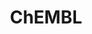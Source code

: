 ---
bigquery: https://console.cloud.google.com/bigquery?p=patents-public-data&d=ebi_chembl&page=dataset
citation: '"The ChEMBL database in 2017." Anna Gaulton, Anne Hersey, Michał Nowotka,
  A Patrícia Bento, Jon Chambers, David Mendez, Prudence Mutowo, Francis Atkinson,
  Louisa J Bellis, Elena Cibrián-Uhalte, Mark Davies, Nathan Dedman, Anneli Karlsson,
  María Paula Magariños, John P Overington, George Papadatos, Ines Smit, Andrew R
  Leach Nucleic acids Research (2017) 45 (Database Issue), D945-D954'
contributors: European Bioinformatics Institute
cost: None
description: ChEMBL Data is a manually curated database of small molecules used in
  drug discovery, including information about existing patented drugs.
documentation: 'schema: https://www.ebi.ac.uk/chembl/db_schema


  '
last_edit: 04/06/2022, 07:53:58
location: https://console.cloud.google.com/marketplace/product/google_patents_public_datasets/chembl
maintained_by: EMBL-EBI, an outstation of European Molecular Biology Laboratory
related_publications: '

  ChEMBL: towards direct deposition of bioassay data.


  Mendez D, Gaulton A, Bento AP, Chambers J, De Veij M, Félix E, Magariños MP, Mosquera
  JF, Mutowo P, Nowotka M, Gordillo-Marañón M, Hunter F, Junco L, Mugumbate G, Rodriguez-Lopez
  M, Atkinson F, Bosc N, Radoux CJ, Segura-Cabrera A, Hersey A, Leach AR.


  — Nucleic Acids Res. 2019; 47(D1):D930-D940. doi: 10.1093/nar/gky1075

  '
schema_fields:
- l2
- assay_id
- cx_logd
- orig_description
- oc_id
- action_type
- assay_strain
- alogp
- curated_by
- comp_go_id
- level4
- molecular_mechanism
- ddd_comment
- units
- cell_id
- topical
- class_level
- bto_id
- patent_expire_date
- molfile
- predbind_id
- mw_freebase
- who_name
- frac_class_id
- molecule_type
- data_validity_comment
- research_stem
- drug_product_flag
- warning_country
- assay_param_id
- ass_cls_map_id
- mc_organism
- l7
- tissue_id
- ap_id
- warning_id
- binding_site_comment
- rtb
- uberon_id
- comments
- parameter_type
- assay_source
- efo_id
- assay_tax_id
- cellosaurus_id
- l6
- patent_id
- go_id
- relationship
- metabolite_record_id
- end_position
- ddd_units
- indication_class
- ridx
- mw_monoisotopic
- normal_range_min
- as_id
- standard_text_value
- set_name
- published_relation
- active_molregno
- natural_product
- l3
- level3_description
- selectivity_comment
- class_type
- molecular_species
- relationship_desc
- drug_record_id
- oral
- helm_notation
- cell_source_tax_id
- alert_set_id
- withdrawn_flag
- description
- job_id
- sequence
- homologue
- chebi_par_id
- bei
- confidence_score
- upper_value
- l5
- src_short_name
- aspect
- strength
- cell_source_tissue
- molsyn_id
- last_page
- irac_code
- met_id
- canonical_smiles
- usan_substem
- year
- indref_id
- ingredient
- co_stem_id
- mesh_heading
- max_phase
- innovator_company
- downgraded
- nda_type
- first_in_class
- level4_description
- activity_count
- bao_endpoint
- stem_class
- mol_irac_id
- biocomp_id
- withdrawn_reason
- relationship_type
- formulation_id
- targrel_id
- level1
- bao_id
- dosed_ingredient
- synonyms
- drug_substance_flag
- chirality
- previous_company
- dosage_form
- compsyn_id
- tid
- patent_no
- availability_type
- std_act_id
- usan_stem_id
- confidence
- applicant_full_name
- variant_id
- route
- stem
- domain_description
- level3
- met_conversion
- num_ro5_violations
- psa
- submission_date
- chembl_id
- polymer_flag
- num_lipinski_ro5_violations
- activity_comment
- assay_category
- toid
- usan_stem_definition
- molregno
- active_ingredient
- res_stem_id
- level5
- warning_type
- src_assay_id
- published_value
- warning_description
- pubmed_id
- standard_inchi
- parenteral
- cx_logp
- efo_term
- authors
- protclasssyn_id
- enzyme_tid
- l8
- isoform
- potential_duplicate
- frac_code
- inorganic_flag
- ro3_pass
- qudt_units
- start_position
- hrac_class_id
- hbd
- alert_name
- full_mwt
- trade_name
- prodrug
- cell_description
- protein_class_id
- met_comment
- status
- domain_type
- definition
- approval_date
- warnref_id
- acd_logp
- mecref_id
- mec_id
- le
- standard_relation
- abstract
- standard_inchi_key
- first_approval
- num_alerts
- withdrawn_country
- l4
- doc_type
- smarts
- qed_weighted
- tax_id
- journal
- pathway_id
- mc_target_accession
- ddd_admr
- assay_subcellular_fraction
- standard_value
- withdrawn_year
- comp_class_id
- issue
- ref_type
- site_id
- first_page
- domain_id
- assay_desc
- mesh_id
- delist_flag
- mol_frac_id
- level2
- who_extra
- parameter_value
- cpd_str_alert_id
- mutation
- actsm_id
- acd_logd
- src_id
- sitecomp_id
- source
- acd_most_bpka
- hrac_code
- record_id
- annotation
- prediction_method
- subgroup
- substrate_record_id
- warning_class
- ddd_id
- level2_description
- publication_number
- last_active
- cidx
- pchembl_value
- compound_name
- disease_efficacy
- cl_lincs_id
- sequence_md5sum
- ad_type
- standard_type
- assay_tissue
- acd_most_apka
- title
- syn_type
- warning_year
- standard_upper_value
- country
- updated_on
- mc_target_type
- normal_range_max
- parent_type
- target_mapping
- hba
- pref_name
- parent_molregno
- target_desc
- db_source
- component_synonym
- uo_units
- withdrawn_class
- company
- aidx
- tid_fixed
- cell_name
- clo_id
- accession
- doi
- aromatic_rings
- usan_stem
- published_type
- mol_atc_id
- l1
- compound_key
- targcomp_id
- short_name
- full_molformula
- text_value
- metref_id
- idx
- domain_name
- entity_id
- assay_organism
- prod_pat_id
- enzyme_name
- black_box_warning
- doc_id
- ref_url
- related_tid
- parent_go_id
- assay_cell_type
- cell_source_organism
- version
- source_domain_id
- direct_interaction
- standard_flag
- drugind_id
- volume
- name
- assay_test_type
- patent_use_code
- activity_id
- target_type
- compd_id
- protein_class_desc
- lle
- rgid
- component_type
- bao_format
- cx_most_apka
- path
- product_id
- result_flag
- mechanism_of_action
- site_residues
- ref_id
- component_id
- stat
- level1_description
- organism
- value
- db_version
- structure_type
- usan_year
- major_class
- entity_type
- published_units
- alert_id
- type
- irac_class_id
- curation_comment
- mc_target_name
- assay_class_id
- tbl
- mechanism_comment
- max_phase_for_ind
- hba_lipinski
- ddd_value
- therapeutic_flag
- assay_type
- priority
- updated_by
- log_id
- src_description
- sei
- standard_units
- site_name
- relation
- parent_id
- mc_tax_id
- hbd_lipinski
- atc_code
- cell_ontology_id
- mol_hrac_id
- heavy_atoms
- label
- protein_class_synonym
- smid
- species_group_flag
- caloha_id
- src_compound_id
- cx_most_bpka
- creation_date
- pathway_key
shortname: chembl
tags:
- biotechnology
- health
- chemical
- bioinformatics
- medical
terms_of_use: CC BY-SA 3.0
title: ChEMBL
uuid: e232a192-965c-4ec9-904c-155b6dfe56c5
---